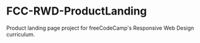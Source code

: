 # FCC-RWD-ProductLanding
Product landing page project for freeCodeCamp's Responsive Web Design curriculum.
